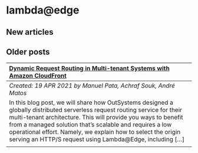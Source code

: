 # lambda@edge

## New articles

## Older posts
| [Dynamic Request Routing in Multi-tenant Systems with Amazon CloudFront](https://aws.amazon.com/blogs/architecture/dynamic-request-routing-in-multi-tenant-systems-with-amazon-cloudfront/) |
|:----------|
| *Created: 19 APR 2021 by Manuel Pata, Achraf Souk, André Matos* | 
| In this blog post, we will share how OutSystems designed a globally distributed serverless request routing service for their multi-tenant architecture. This will provide you ways to benefit from a managed solution that’s scalable and requires a low operational effort. Namely, we explain how to select the origin serving an HTTP/S request using Lambda@Edge, including […] | 
|  | 

